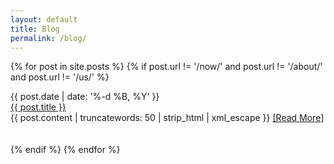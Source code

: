 ```yaml
---
layout: default
title: Blog
permalink: /blog/
---
```


{% for post in site.posts %}
{% if post.url != '/now/' and post.url != '/about/' and post.url != '/us/' %}
  <div id='date'>{{ post.date | date: '%-d %B, %Y' }}</div>
  <div id='page-title'><a href='{{ post.url }}'>{{ post.title }}</a></div>
  {{ post.content | truncatewords: 50 | strip_html | xml_escape }}
  <a href='{{ post.url }}'>[Read&nbsp;More]</a>
  <br><br><br>
{% endif %}
{% endfor %}
